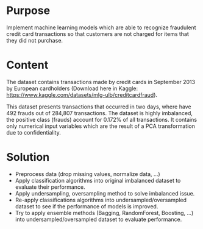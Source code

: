 # Purpose 
Implement machine learning models which are able to recognize fraudulent credit card transactions so that customers are not charged for items that they did not purchase.
# Content
The dataset contains transactions made by credit cards in September 2013 by European cardholders (Download here in Kaggle: https://www.kaggle.com/datasets/mlg-ulb/creditcardfraud).

This dataset presents transactions that occurred in two days, where have 492 frauds out of 284,807 transactions. The dataset is highly imbalanced, the positive class (frauds) account for 0.172% of all transactions. It contains only numerical input variables which are the result of a PCA transformation due to confidentiality.
# Solution
- Preprocess data (drop missing values, normalize data, ...)
- Apply classification algorithms into original imbalanced dataset to evaluate their performance.
- Apply undersampling, oversampling method to solve imbalanced issue.
- Re-apply classifications algorithms into undersampled/oversampled dataset to see if the performance of models is improved.
- Try to apply ensemble methods (Bagging, RandomForest, Boosting, ...) into undersampled/oversampled dataset to evaluate performance.
